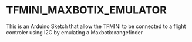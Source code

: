 # TFMINI_MAXBOTIX_EMULATOR
This is an Arduino Sketch that allow the TFMINI to be connected to a flight controler using I2C by emulating a Maxbotix rangefinder
